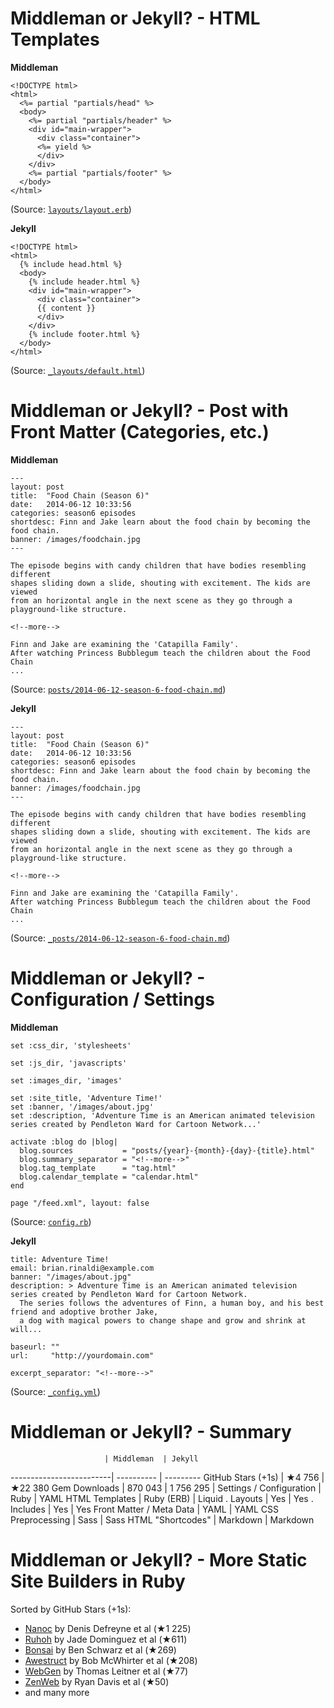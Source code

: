 
# Middleman or Jekyll?  - HTML Templates

**Middleman**

~~~
<!DOCTYPE html>
<html>
  <%= partial "partials/head" %>
  <body>
    <%= partial "partials/header" %>
    <div id="main-wrapper">
      <div class="container">
      <%= yield %>
      </div>
    </div>
    <%= partial "partials/footer" %>
  </body>
</html>
~~~

(Source: [`layouts/layout.erb`](https://github.com/remotesynth/Static-Site-Samples/blob/master/middlemansite/source/layouts/layout.erb))


**Jekyll**

~~~
<!DOCTYPE html>
<html>
  {% include head.html %}
  <body>
    {% include header.html %}
    <div id="main-wrapper">
      <div class="container">
      {{ content }}
      </div>
    </div>
    {% include footer.html %}
  </body>
</html>
~~~

(Source: [`_layouts/default.html`](https://github.com/remotesynth/Static-Site-Samples/blob/master/jekyllsite/_layouts/default.html))



# Middleman or Jekyll? - Post with Front Matter (Categories, etc.)


**Middleman**

~~~
---
layout: post
title:  "Food Chain (Season 6)"
date:   2014-06-12 10:33:56
categories: season6 episodes
shortdesc: Finn and Jake learn about the food chain by becoming the food chain.
banner: /images/foodchain.jpg
---

The episode begins with candy children that have bodies resembling different
shapes sliding down a slide, shouting with excitement. The kids are viewed
from an horizontal angle in the next scene as they go through a playground-like structure.

<!--more-->

Finn and Jake are examining the 'Catapilla Family'.
After watching Princess Bubblegum teach the children about the Food Chain
...
~~~

(Source: [`posts/2014-06-12-season-6-food-chain.md`](https://github.com/remotesynth/Static-Site-Samples/blob/master/middlemansite/source/posts/2014-06-12-season-6-food-chain.markdown))



**Jekyll**

~~~
---
layout: post
title:  "Food Chain (Season 6)"
date:   2014-06-12 10:33:56
categories: season6 episodes
shortdesc: Finn and Jake learn about the food chain by becoming the food chain.
banner: /images/foodchain.jpg
---

The episode begins with candy children that have bodies resembling different
shapes sliding down a slide, shouting with excitement. The kids are viewed
from an horizontal angle in the next scene as they go through a playground-like structure.

<!--more-->

Finn and Jake are examining the 'Catapilla Family'.
After watching Princess Bubblegum teach the children about the Food Chain
...
~~~

(Source: [`_posts/2014-06-12-season-6-food-chain.md`](https://github.com/remotesynth/Static-Site-Samples/blob/master/jekyllsite/_posts/2014-06-12-season-6-food-chain.markdown))



# Middleman or Jekyll? - Configuration / Settings

**Middleman**

~~~
set :css_dir, 'stylesheets'

set :js_dir, 'javascripts'

set :images_dir, 'images'

set :site_title, 'Adventure Time!'
set :banner, '/images/about.jpg'
set :description, 'Adventure Time is an American animated television series created by Pendleton Ward for Cartoon Network...'

activate :blog do |blog|
  blog.sources           = "posts/{year}-{month}-{day}-{title}.html"
  blog.summary_separator = "<!--more-->"
  blog.tag_template      = "tag.html"
  blog.calendar_template = "calendar.html"
end

page "/feed.xml", layout: false
~~~

(Source: [`config.rb`](https://github.com/remotesynth/Static-Site-Samples/blob/master/middlemansite/config.rb))


**Jekyll**

~~~
title: Adventure Time!
email: brian.rinaldi@example.com
banner: "/images/about.jpg"
description: > Adventure Time is an American animated television series created by Pendleton Ward for Cartoon Network.
  The series follows the adventures of Finn, a human boy, and his best friend and adoptive brother Jake,
  a dog with magical powers to change shape and grow and shrink at will...

baseurl: "" 
url:     "http://yourdomain.com" 

excerpt_separator: "<!--more-->"
~~~

(Source: [`_config.yml`](https://github.com/remotesynth/Static-Site-Samples/blob/master/jekyllsite/_config.yml))



# Middleman or Jekyll? -  Summary

                         | Middleman  | Jekyll
-------------------------| ---------- | ---------
GitHub Stars (+1s)       | ★4 756    | ★22 380
Gem Downloads            | 870 043    | 1 756 295
                         |
Settings / Configuration | Ruby       | YAML
HTML Templates           | Ruby (ERB) | Liquid
. Layouts                | Yes        | Yes
. Includes               | Yes        | Yes
Front Matter / Meta Data | YAML       | YAML
CSS Preprocessing        | Sass       | Sass
HTML "Shortcodes"        | Markdown   | Markdown



# Middleman or Jekyll? - More Static Site Builders in Ruby

Sorted by GitHub Stars (+1s):

<!-- todo: use/add stars char -->

- [Nanoc](https://github.com/nanoc/nanoc) by Denis Defreyne et al (★1 225)
- [Ruhoh](https://github.com/ruhoh/ruhoh.rb) by Jade Dominguez et al (★611)
- [Bonsai](https://github.com/benschwarz/bonsai) by Ben Schwarz et al (★269)
- [Awestruct](https://github.com/awestruct/awestruct) by Bob McWhirter et al (★208) 
- [WebGen](https://github.com/gettalong/webgen) by Thomas Leitner et al (★77)
- [ZenWeb](https://github.com/seattlerb/zenweb) by Ryan Davis et al (★50)
- and many more


